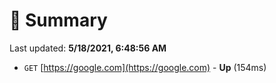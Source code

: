 # 📖 Summary
Last updated: **5/18/2021, 6:48:56 AM**

- `GET` [https://google.com](https://google.com) - **Up** (154ms)
